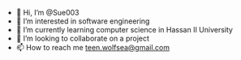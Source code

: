 - 👋 Hi, I’m @Sue003
- 👀 I’m interested in software engineering
- 🌱 I’m currently learning computer science in Hassan II University
- 💞️ I’m looking to collaborate on a project
- 📫 How to reach me teen.wolfsea@gmail.com

<!---
Sue003/Sue003 is a ✨ special ✨ repository because its `README.md` (this file) appears on your GitHub profile.
You can click the Preview link to take a look at your changes.
--->
